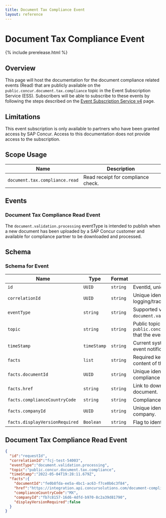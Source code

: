 ```yaml
---
title: Document Tax Compliance Event
layout: reference
---
```


# Document Tax Compliance Event

{% include prerelease.html %}

## <a name="overview"></a>Overview

This page will host the documentation for the document compliance related events (Read) that are publicly available on the `public.concur.document.tax.compliance` topic in the Event Subscription Service (ESS). Subscribers will be able to subscribe to these events by following the steps described on the [Event Subscription Service v4](https://developer.concur.com/api-reference/ess/v4.event-subscription.html) page.

## <a name="limitations"></a>Limitations

This event subscription is only available to partners who have been granted access by SAP Concur. Access to this documentation does not provide access to the subscription.

## <a name="scope-usage"></a>Scope Usage

Name|Description
---|---
`document.tax.compliance.read`|Read receipt for compliance check.

## <a name="events"></a>Events

### <a name="create-identity-event"></a>Document Tax Compliance Read Event

The `document.validation.processing` eventType is intended to publish when a new document has been uploaded by a SAP Concur customer and available for compliance partner to be downloaded and processed.

## <a name="schema"></a>Schema

### <a name="schema-event"></a>Schema for Event

Name|Type|Format|Description
---|---|---|---
`id`|`UUID`|`string`|EventId, unique identifier of this event.
`correlationId`|`UUID`|`string`|Unique identifier used for logging/traceability.
`eventType`|`string`|`string`|Supported values: `document.validation.processing`.
`topic`|`string`|`string`|Public topic `public.concur.document.tax.compliance` that the event belongs to.
`timeStamp`|`timeStamp`|`string`|Current system time (UTC) when the event notification is issued.
`facts`|`list`|`string`|Required key-value pairs providing the content of the event.
`facts.documentId`|`UUID`|`string`|Unique identifier used for each compliance document.
`facts.href`|`string`|`string`|Link to download compliance document.
`facts.complianceCountryCode`|`string`|`string`|Compliance document country code.
`facts.companyId`|`UUID`|`string`|Unique identifier for SAP Concur company.
`facts.displayVersionRequired`|`Boolean`|`string`| Flag to identify pdf generation.

## <a name="Document Tax Compliance Read Event"></a>Document Tax Compliance Read Event

```json
{
  "id":"requestId",
  "correlationId":"fcj-test-54003",
  "eventType":"document.validation.processing",
  "topic":"public.concur.document.tax.compliance",
  "timeStamp":"2022-05-04T19:28:11.679Z",
  "facts":{
    "documentId":"fe0b8fda-ee5a-4bc1-ac63-f7ce0b6c3f84",
    "href":"https://integration.api.concursolutions.com/document-compliance-gateway/v4/tax-documents/fe0b8fda-ee5a-4bc1-ac63-f7ce0b6c3f84",
    "complianceCountryCode":"MX",
    "companyId":"fb7c8157-16d6-4dfd-b970-8c2a39d81790",
    "displayVersionRequired":false
  }
}
```
